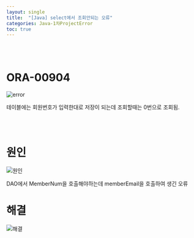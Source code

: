 ```yaml
---
layout: single
title:  "[Java] select에서 조회안되는 오류"
categories: Java-1차ProjectError
toc: true
---
```


<br/><br/>

# ORA-00904 #

![error](https:/images/2023-04-23-1차프로젝트오류/select(사진)/샐랙트회원번호0번만뜬다.PNG)

테이블에는 회원번호가 입력한대로 저장이 되는데 조회할때는 0번으로 조회됨.

<br/><br/>


# 원인 # 

![원인](https:/images/2023-04-23-1차프로젝트오류/select(사진)/샐랙트회원번호0번만뜬다원인.PNG)

DAO에서 MemberNum을 호출해야하는데 memberEmail을 호출하여 생긴 오류
<br/>

# 해결 #

![해결](https:/images/2023-04-23-1차프로젝트오류/select(사진)/샐랙트회원번호0번만뜬다해결.PNG)
<br/><br/>